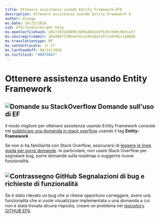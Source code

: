 ```yaml
---
title: Ottenere assistenza usando Entity Framework-EF6
description: Ottenere assistenza usando Entity Framework 6
author: divega
ms.date: 10/23/2016
uid: ef6/resources/get-help
ms.openlocfilehash: e027293169895c0d9a4041e9fb367d49c9b3ce57
ms.sourcegitcommit: abda0872f86eefeca191a9a11bfca976bc14468b
ms.translationtype: MT
ms.contentlocale: it-IT
ms.lasthandoff: 09/14/2020
ms.locfileid: "90073847"
---
```

# <a name="get-help-using-entity-framework"></a>Ottenere assistenza usando Entity Framework
## <a name="stackoverflow-questions-questions-about-using-ef"></a>![Domande su StackOverflow](~/ef6/media/stackoverflow.png) Domande sull'uso di EF  

Il modo migliore per ottenere assistenza usando Entity Framework consiste nel [pubblicare una domanda in stack overflow](https://stackoverflow.com/questions/ask) usando il tag **Entity-Framework** .  

Se non si ha familiarità con Stack Overflow, assicurarsi di [leggere le linee guida per porre domande](https://stackoverflow.com/help/asking). In particolare, non usare Stack Overflow per segnalare bug, porre domande sulla roadmap o suggerire nuove funzionalità.  

## <a name="github-mark-bug-reports-and-feature-requests"></a>![Contrassegno GitHub](~/ef6/media/github-mark-32px.png) Segnalazioni di bug e richieste di funzionalità  

Se è stato rilevato un bug che si ritiene opportuno correggere, avere una funzionalità che si vuole visualizzare implementata o una domanda a cui non è stata trovata alcuna risposta, creare un problema nel [repository GITHUB EF6](https://github.com/aspnet/EntityFramework6/issues).

